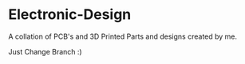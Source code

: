 # Electronic-Design

A collation of PCB's and 3D Printed Parts and designs created by me.

Just Change Branch :)
